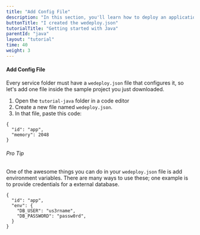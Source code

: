 ```yaml
---
title: "Add Config File"
description: "In this section, you'll learn how to deploy an application using Java."
buttonTitle: "I created the wedeploy.json"
tutorialTitle: "Getting started with Java"
parentId: "java"
layout: "tutorial"
time: 40
weight: 3
---
```


#### Add Config File

Every service folder must have a `wedeploy.json` file that configures it, so let's add one file inside the sample project you just downloaded.

1. Open the `tutorial-java` folder in a code editor
2. Create a new file named `wedeploy.json`.
3. In that file, paste this code:

```application/json
{
  "id": "app",
  "memory": 2048
}
```

<aside>

###### <span class="icon-16-star"></span> Pro Tip

One of the awesome things you can do in your `wedeploy.json` file is add environment variables. There are many ways to use these; one example is to provide credentials for a external database.

```application/json
{
  "id": "app",
  "env": {
    "DB_USER": "us3rname",
    "DB_PASSWORD": "passw0rd",
  }
}
```

</aside>
